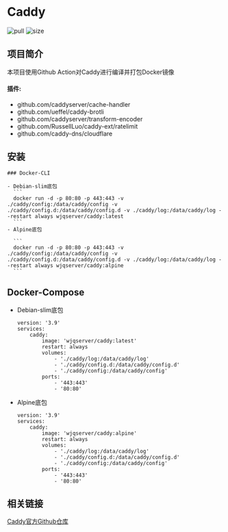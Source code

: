 # Caddy

![pull](https://img.shields.io/docker/pulls/wjqserver/caddy.svg) ![size](https://img.shields.io/docker/image-size/wjqserver/caddy)

项目简介
---
本项目使用Github Action对Caddy进行编译并打包Docker镜像

#### 插件:
 - github.com/caddyserver/cache-handler
 - github.com/ueffel/caddy-brotli
 - github.com/caddyserver/transform-encoder
 - github.com/RussellLuo/caddy-ext/ratelimit
 - github.com/caddy-dns/cloudflare

## 安装

    ### Docker-CLI
    
    - Debian-slim底包
      ```
      docker run -d -p 80:80 -p 443:443 -v ./caddy/config:/data/caddy/config -v ./caddy/config.d:/data/caddy/config.d -v ./caddy/log:/data/caddy/log --restart always wjqserver/caddy:latest
      ```
    - Alpine底包
    
      ```
      docker run -d -p 80:80 -p 443:443 -v ./caddy/config:/data/caddy/config -v ./caddy/config.d:/data/caddy/config.d -v ./caddy/log:/data/caddy/log --restart always wjqserver/caddy:alpine
      ```    
        
   ## Docker-Compose
    
   - Debian-slim底包
    
      ```
      version: '3.9'
      services:
          caddy:
              image: 'wjqserver/caddy:latest'
              restart: always
              volumes:
                  - './caddy/log:/data/caddy/log'
                  - './caddy/config.d:/data/caddy/config.d'
                  - './caddy/config:/data/caddy/config'
              ports:
                  - '443:443'
                  - '80:80'

      ```
      
   - Alpine底包
      ```
      version: '3.9'
      services:
          caddy:
              image: 'wjqserver/caddy:alpine'
              restart: always
              volumes:
                  - './caddy/log:/data/caddy/log'
                  - './caddy/config.d:/data/caddy/config.d'
                  - './caddy/config:/data/caddy/config'
              ports:
                  - '443:443'
                  - '80:80'      
      ```   
      
相关链接
---

[Caddy官方Github仓库](https://github.com/caddyserver/caddy)
